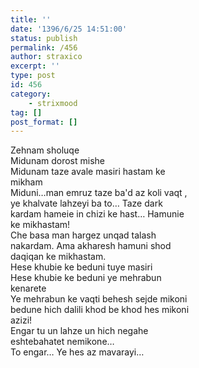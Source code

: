 ```yaml
---
title: ''
date: '1396/6/25 14:51:00'
status: publish
permalink: /456
author: straxico
excerpt: ''
type: post
id: 456
category:
    - strixmood
tag: []
post_format: []
---
```

 Zehnam sholuqe  
 Midunam dorost mishe  
 Midunam taze avale masiri hastam ke  
 mikham  
 Miduni…man emruz taze ba'd az koli vaqt ,  
 ye khalvate lahzeyi ba to… Taze dark  
 kardam hameie in chizi ke hast… Hamunie  
 ke mikhastam!  
 Che basa man hargez unqad talash  
 nakardam. Ama akharesh hamuni shod  
 daqiqan ke mikhastam.  
 Hese khubie ke beduni tuye masiri  
 Hese khubie ke beduni ye mehrabun  
 kenarete  
 Ye mehrabun ke vaqti behesh sejde mikoni  
 bedune hich dalili khod be khod hes mikoni  
 azizi!  
 Engar tu un lahze un hich negahe  
 eshtebahatet nemikone…  
 To engar… Ye hes az mavarayi…